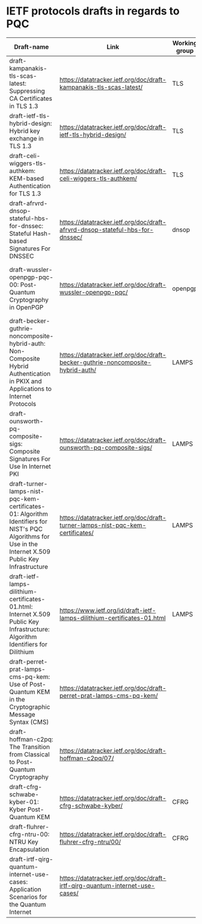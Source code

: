 # IETF protocols drafts in regards to PQC

| Draft-name                                                                 	| Link                                                               	| Working group 	| In regards to                            	| Comments      	|
|----------------------------------------------------------------------------	|--------------------------------------------------------------------	|---------------	|------------------------------------------	|---------------	|
| draft-kampanakis-tls-scas-latest:   Suppressing CA Certificates in TLS 1.3 	| https://datatracker.ietf.org/doc/draft-kampanakis-tls-scas-latest/ 	| TLS           	| TLS authentication and certificate chain 	|               	|
| draft-ietf-tls-hybrid-design: Hybrid key exchange in TLS 1.3               	|  https://datatracker.ietf.org/doc/draft-ietf-tls-hybrid-design/     | TLS           	| Hybrid TLS key exchange | Adopted draft 	|
| draft-celi-wiggers-tls-authkem: KEM-based Authentication for TLS 1.3    	  |  https://datatracker.ietf.org/doc/draft-celi-wiggers-tls-authkem/  	| TLS             | KEM-based authentication                  |   Expired draft       |
| draft-afrvrd-dnsop-stateful-hbs-for-dnssec: Stateful Hash-based Signatures For DNSSEC | https://datatracker.ietf.org/doc/draft-afrvrd-dnsop-stateful-hbs-for-dnssec/ |    dnsop       |  Stateful Hash-based Signatures For DNSSEC   	 |    Expired draft   |
| draft-wussler-openpgp-pqc-00: Post-Quantum Cryptography in OpenPGP          |    https://datatracker.ietf.org/doc/draft-wussler-openpgp-pqc/      |  openpgp     |    Post-Quantum public-key algorithm extension for the OpenPGP protocol  	| |
| draft-becker-guthrie-noncomposite-hybrid-auth: Non-Composite Hybrid Authentication in PKIX and Applications to Internet Protocols | https://datatracker.ietf.org/doc/draft-becker-guthrie-noncomposite-hybrid-auth/|  LAMPS 	| Non-composite hybrid authentication     |  Expired draft     |
| draft-ounsworth-pq-composite-sigs: Composite Signatures For Use In Internet PKI |  https://datatracker.ietf.org/doc/draft-ounsworth-pq-composite-sigs/ | LAMPS       |    Composite public and private keys and encryption        	|  Expired draft  |
| draft-turner-lamps-nist-pqc-kem-certificates-01: Algorithm Identifiers for NIST's PQC Algorithms for Use in the Internet X.509 Public Key Infrastructure |  https://datatracker.ietf.org/doc/draft-turner-lamps-nist-pqc-kem-certificates/ |    LAMPS |      |      Expired draft         	|
|  draft-ietf-lamps-dilithium-certificates-01.html: Internet X.509 Public Key Infrastructure: Algorithm Identifiers for Dilithium  |  https://www.ietf.org/id/draft-ietf-lamps-dilithium-certificates-01.html          |    LAMPS |  Dilithium quantum-resistant signatures in Internet X.509 certificates |               	|
| draft-perret-prat-lamps-cms-pq-kem: Use of Post-Quantum KEM in the Cryptographic Message Syntax (CMS) |    https://datatracker.ietf.org/doc/draft-perret-prat-lamps-cms-pq-kem/   	|               	|       LAMPS  |               	|
| draft-hoffman-c2pq: The Transition from Classical to Post-Quantum Cryptography |   https://datatracker.ietf.org/doc/draft-hoffman-c2pq/07/   	|               	|  CFRG  |               	|
| draft-cfrg-schwabe-kyber-01: Kyber Post-Quantum KEM |   https://datatracker.ietf.org/doc/draft-cfrg-schwabe-kyber/ | CFRG |  Description of the Kyber algorithm  |               	|
| draft-fluhrer-cfrg-ntru-00: NTRU Key Encapsulation |  https://datatracker.ietf.org/doc/draft-fluhrer-cfrg-ntru/00/ | CFRG |  Description of the NTRU algorithm  |               	|
| draft-irtf-qirg-quantum-internet-use-cases: Application Scenarios for the Quantum Internet |  https://datatracker.ietf.org/doc/draft-irtf-qirg-quantum-internet-use-cases/ | |  qirg  |               	|
